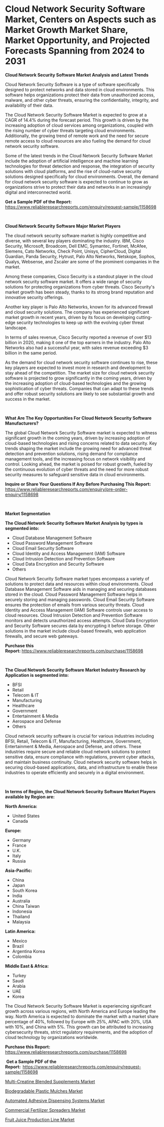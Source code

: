 <p><h1>Cloud Network Security Software Market, Centers on Aspects such as Market Growth Market Share, Market Opportunity, and Projected Forecasts Spanning from 2024 to 2031</h1></p><p><strong>Cloud Network Security Software Market Analysis and Latest Trends</strong></p>
<p><p>Cloud Network Security Software is a type of software specifically designed to protect networks and data stored in cloud environments. This software helps organizations protect their data from unauthorized access, malware, and other cyber threats, ensuring the confidentiality, integrity, and availability of their data.</p><p>The Cloud Network Security Software Market is expected to grow at a CAGR of 14.4% during the forecast period. This growth is driven by the increasing adoption of cloud services among organizations, coupled with the rising number of cyber threats targeting cloud environments. Additionally, the growing trend of remote work and the need for secure remote access to cloud resources are also fueling the demand for cloud network security software.</p><p>Some of the latest trends in the Cloud Network Security Software Market include the adoption of artificial intelligence and machine learning technologies for threat detection and response, the integration of security solutions with cloud platforms, and the rise of cloud-native security solutions designed specifically for cloud environments. Overall, the demand for cloud network security software is expected to continue to grow as organizations strive to protect their data and networks in an increasingly digital and interconnected world.</p></p>
<p><strong>Get a Sample PDF of the Report:&nbsp;</strong> <a href="https://www.reliableresearchreports.com/enquiry/request-sample/1158698">https://www.reliableresearchreports.com/enquiry/request-sample/1158698</a></p>
<p>&nbsp;</p>
<p><strong>Cloud Network Security Software Major Market Players</strong></p>
<p><p>The cloud network security software market is highly competitive and diverse, with several key players dominating the industry. IBM, Cisco Security, Microsoft, Broadcom, Dell EMC, Symantec, Fortinet, McAfee, Siemens, Cato Networks, Check Point, Unisys, CipherCloud, Digital Guardian, Panda Security, Hytrust, Palo Alto Networks, Netskope, Sophos, Qualys, Websense, and Zscaler are some of the prominent companies in the market.</p><p>Among these companies, Cisco Security is a standout player in the cloud network security software market. It offers a wide range of security solutions for protecting organizations from cyber threats. Cisco Security's market growth has been steady, thanks to its strong brand reputation and innovative security offerings.</p><p>Another key player is Palo Alto Networks, known for its advanced firewall and cloud security solutions. The company has experienced significant market growth in recent years, driven by its focus on developing cutting-edge security technologies to keep up with the evolving cyber threat landscape.</p><p>In terms of sales revenue, Cisco Security reported a revenue of over $13 billion in 2020, making it one of the top earners in the industry. Palo Alto Networks also had a successful year, with sales revenue exceeding $3 billion in the same period.</p><p>As the demand for cloud network security software continues to rise, these key players are expected to invest more in research and development to stay ahead of the competition. The market size for cloud network security software is projected to grow significantly in the coming years, driven by the increasing adoption of cloud-based technologies and the growing sophistication of cyber threats. Companies that can adapt to these trends and offer robust security solutions are likely to see substantial growth and success in the market.</p></p>
<p>&nbsp;</p>
<p><strong>What Are The Key Opportunities For Cloud Network Security Software Manufacturers?</strong></p>
<p><p>The global Cloud Network Security Software market is expected to witness significant growth in the coming years, driven by increasing adoption of cloud-based technologies and rising concerns related to data security. Key trends shaping the market include the growing need for advanced threat detection and prevention solutions, rising demand for compliance management tools, and the increasing focus on network visibility and control. Looking ahead, the market is poised for robust growth, fueled by the continuous evolution of cyber threats and the need for more robust security measures to safeguard sensitive data in cloud environments.</p></p>
<p><strong>Inquire or Share Your Questions If Any Before Purchasing This Report:</strong> <a href="https://www.reliableresearchreports.com/enquiry/pre-order-enquiry/1158698">https://www.reliableresearchreports.com/enquiry/pre-order-enquiry/1158698</a></p>
<p>&nbsp;</p>
<p><strong>Market Segmentation</strong></p>
<p><strong>The Cloud Network Security Software Market Analysis by types is segmented into:</strong></p>
<p><ul><li>Cloud Database Management Software</li><li>Cloud Password Management Software</li><li>Cloud Email Security Software</li><li>Cloud Identity and Access Management (IAM) Software</li><li>Cloud Intrusion Detection and Prevention Software</li><li>Cloud Data Encryption and Security Software</li><li>Others</li></ul></p>
<p><p>Cloud Network Security Software market types encompass a variety of solutions to protect data and resources within cloud environments. Cloud Database Management Software aids in managing and securing databases stored in the cloud. Cloud Password Management Software helps in securely storing and managing passwords. Cloud Email Security Software ensures the protection of emails from various security threats. Cloud Identity and Access Management (IAM) Software controls user access to cloud resources. Cloud Intrusion Detection and Prevention Software monitors and detects unauthorized access attempts. Cloud Data Encryption and Security Software secures data by encrypting it before storage. Other solutions in the market include cloud-based firewalls, web application firewalls, and secure web gateways.</p></p>
<p><strong>Purchase this Report:&nbsp;</strong><a href="https://www.reliableresearchreports.com/purchase/1158698">https://www.reliableresearchreports.com/purchase/1158698</a></p>
<p>&nbsp;</p>
<p><strong>The Cloud Network Security Software Market Industry Research by Application is segmented into:</strong></p>
<p><ul><li>BFSI</li><li>Retail</li><li>Telecom & IT</li><li>Manufacturing</li><li>Healthcare</li><li>Government</li><li>Entertainment & Media</li><li>Aerospace and Defense</li><li>Others</li></ul></p>
<p><p>Cloud network security software is crucial for various industries including BFSI, Retail, Telecom & IT, Manufacturing, Healthcare, Government, Entertainment & Media, Aerospace and Defense, and others. These industries require secure and reliable cloud network solutions to protect sensitive data, ensure compliance with regulations, prevent cyber attacks, and maintain business continuity. Cloud network security software helps in securing cloud-based applications, data, and infrastructure to enable these industries to operate efficiently and securely in a digital environment.</p></p>
<p>&nbsp;</p>
<p><strong>In terms of Region, the Cloud Network Security Software Market Players available by Region are:</strong></p>
<p>
    <p> <strong> North America: </strong>
        <ul>
            <li>United States</li>
            <li>Canada</li>
        </ul>
        </p> 
    <p> <strong> Europe: </strong>
        <ul>
            <li>Germany</li>
            <li>France</li>
            <li>U.K.</li>
            <li>Italy</li>
            <li>Russia</li>
        </ul>
        </p> 
    <p> <strong> Asia-Pacific: </strong>
        <ul>
            <li>China</li>
            <li>Japan</li>
            <li>South Korea</li>
            <li>India</li>
            <li>Australia</li>
            <li>China Taiwan</li>
            <li>Indonesia</li>
            <li>Thailand</li>
            <li>Malaysia</li>
        </ul>
        </p> 
    <p> <strong> Latin America: </strong>
        <ul>
            <li>Mexico</li>
            <li>Brazil</li>
            <li>Argentina Korea</li>
            <li>Colombia</li>
        </ul>
        </p> 
    <p> <strong> Middle East & Africa: </strong>
        <ul>
            <li>Turkey</li>
            <li>Saudi</li>
            <li>Arabia</li>
            <li>UAE</li>
            <li>Korea</li>
        </ul>
    </p>
    </p>
<p><p>The Cloud Network Security Software Market is experiencing significant growth across various regions, with North America and Europe leading the way. North America is expected to dominate the market with a market share percentage of 40%, followed by Europe with 25%, APAC with 20%, USA with 10%, and China with 5%. This growth can be attributed to increasing cybersecurity threats, strict regulatory requirements, and the adoption of cloud technology by organizations worldwide.</p></p>
<p><strong>Purchase this Report: </strong><a href="https://www.reliableresearchreports.com/purchase/1158698">https://www.reliableresearchreports.com/purchase/1158698</a></p>
<p>&nbsp;<strong>Get a Sample PDF of the Report:&nbsp;&nbsp;</strong><a href="https://www.reliableresearchreports.com/enquiry/request-sample/1158698">https://www.reliableresearchreports.com/enquiry/request-sample/1158698</a></p>
<p><strong></strong></p>
<p><p><a href="https://github.com/bracarafogo/Market-Research-Report-List-1/blob/main/multi-creatine-blended-supplements-market.md">Multi-Creatine Blended Supplements Market</a></p><p><a href="https://github.com/joannagoyvaerts/Market-Research-Report-List-1/blob/main/biodegradable-plastic-mulches-market.md">Biodegradable Plastic Mulches Market</a></p><p><a href="https://medium.com/@anilaxhafa2022/automated-adhesive-dispensing-systems-market-exploring-market-share-market-trends-and-future-a4f1434d2170">Automated Adhesive Dispensing Systems Market</a></p><p><a href="https://medium.com/@anilaxhafa2022/commercial-fertilizer-spreaders-market-comprehensive-assessment-by-type-application-and-d341b22eb243">Commercial Fertilizer Spreaders Market</a></p><p><a href="https://medium.com/@laurenhunter26/fruit-juice-production-line-market-size-market-outlook-and-market-forecast-2024-to-2031-87d687c096c1">Fruit Juice Production Line Market</a></p></p>